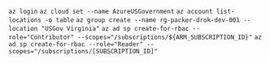 `az login`
`az cloud set --name AzureUSGovernment`
`az account list-locations -o table`
`az group create --name rg-packer-drok-dev-001 --location "USGov Virginia"`
`az ad sp create-for-rbac --role="Contributor" --scopes="/subscriptions/${ARM_SUBSCRIPTION_ID}"`
`az ad sp create-for-rbac --role="Reader" --scopes="/subscriptions/[SUBSCRIPTION_ID]"`